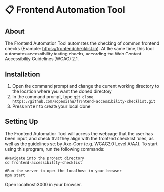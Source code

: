 # 📋 Frontend Automation Tool
## About
The Frontend Automation Tool automates the checking of common frontend checks (Example: https://frontendchecklist.io). At the same time, this tool automates accessibility testing checks, according the Web Content Accessibility Guidelines (WCAG) 2.1.

## Installation
1. Open the command prompt and change the current working directory to the location where you want the cloned directory
2. In the command prompt, type `git clone https://github.com/hopesishu/frontend-accessibility-checklist.git`
3. Press <kbd>Enter</kbd> to create your local clone

## Setting Up
The Frontend Automation Tool will access the webpage that the user has been input, and check that they align with the frontend checklist rules, as well as the guidelines set by Axe-Core (e.g. WCAG2.0 Level A/AA). To start using this program, run the following commands:

```shell
#Navigate into the project directory
cd frontend-accessibility-checklist

#Run the server to open the localhost in your browser
npm start
```

Open localhost:3000 in your browser.

